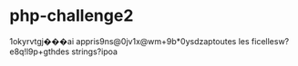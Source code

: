 # php-challenge2
1okyrvtgj���ai appris9ns@0jv1x@wm+9b*0ysdzaptoutes les ficellesw?e8q!l9p+gthdes strings?ipoa
